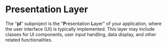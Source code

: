 # Presentation Layer

The "**pl**" subproject is the "**P**resentation **L**ayer" of your application, where
the user interface (UI) is typically implemented. This layer may include classes for UI
components, user input handling, data display, and other related functionalities.
